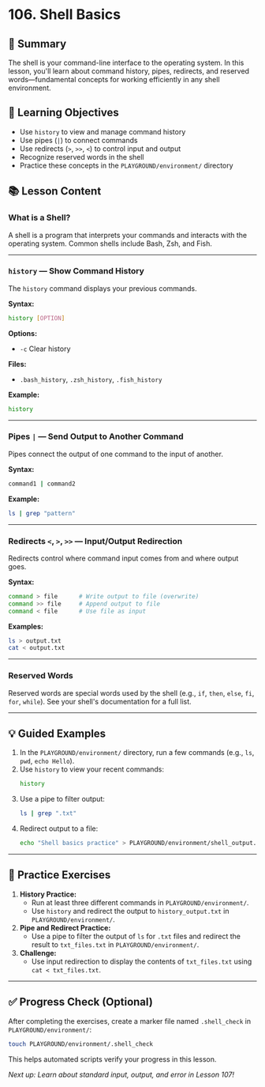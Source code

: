 # 106. Shell Basics

## 📝 Summary

The shell is your command-line interface to the operating system. In this lesson, you'll learn about command history, pipes, redirects, and reserved words—fundamental concepts for working efficiently in any shell environment.

## 🎯 Learning Objectives

- Use `history` to view and manage command history
- Use pipes (`|`) to connect commands
- Use redirects (`>`, `>>`, `<`) to control input and output
- Recognize reserved words in the shell
- Practice these concepts in the `PLAYGROUND/environment/` directory

## 📚 Lesson Content

### What is a Shell?

A shell is a program that interprets your commands and interacts with the operating system. Common shells include Bash, Zsh, and Fish.

---

### `history` — Show Command History

The `history` command displays your previous commands.

**Syntax:**

```bash
history [OPTION]
```

**Options:**

- `-c` Clear history

**Files:**

- `.bash_history`, `.zsh_history`, `.fish_history`

**Example:**

```bash
history
```

---

### Pipes `|` — Send Output to Another Command

Pipes connect the output of one command to the input of another.

**Syntax:**

```bash
command1 | command2
```

**Example:**

```bash
ls | grep "pattern"
```

---

### Redirects `<`, `>`, `>>` — Input/Output Redirection

Redirects control where command input comes from and where output goes.

**Syntax:**

```bash
command > file      # Write output to file (overwrite)
command >> file     # Append output to file
command < file      # Use file as input
```

**Examples:**

```bash
ls > output.txt
cat < output.txt
```

---

### Reserved Words

Reserved words are special words used by the shell (e.g., `if`, `then`, `else`, `fi`, `for`, `while`). See your shell's documentation for a full list.

---

## 💡 Guided Examples

1. In the `PLAYGROUND/environment/` directory, run a few commands (e.g., `ls`, `pwd`, `echo Hello`).
2. Use `history` to view your recent commands:
   ```bash
   history
   ```
3. Use a pipe to filter output:
   ```bash
   ls | grep ".txt"
   ```
4. Redirect output to a file:
   ```bash
   echo "Shell basics practice" > PLAYGROUND/environment/shell_output.txt
   ```

---

## 🧪 Practice Exercises

1. **History Practice:**
   - Run at least three different commands in `PLAYGROUND/environment/`.
   - Use `history` and redirect the output to `history_output.txt` in `PLAYGROUND/environment/`.
2. **Pipe and Redirect Practice:**
   - Use a pipe to filter the output of `ls` for `.txt` files and redirect the result to `txt_files.txt` in `PLAYGROUND/environment/`.
3. **Challenge:**
   - Use input redirection to display the contents of `txt_files.txt` using `cat < txt_files.txt`.

---

## ✅ Progress Check (Optional)

After completing the exercises, create a marker file named `.shell_check` in `PLAYGROUND/environment/`:

```bash
touch PLAYGROUND/environment/.shell_check
```

This helps automated scripts verify your progress in this lesson.

_Next up: Learn about standard input, output, and error in Lesson 107!_

